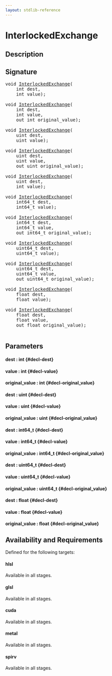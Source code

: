 ```yaml
---
layout: stdlib-reference
---
```


# InterlockedExchange

## Description





## Signature 

<pre>
void <a href="/stdlib-reference/global-decls/InterlockedExchange">InterlockedExchange</a>(
    int <span class='code_param'>dest</span>,
    int <span class='code_param'>value</span>);

void <a href="/stdlib-reference/global-decls/InterlockedExchange">InterlockedExchange</a>(
    int <span class='code_param'>dest</span>,
    int <span class='code_param'>value</span>,
    out int <span class='code_param'>original_value</span>);

void <a href="/stdlib-reference/global-decls/InterlockedExchange">InterlockedExchange</a>(
    uint <span class='code_param'>dest</span>,
    uint <span class='code_param'>value</span>);

void <a href="/stdlib-reference/global-decls/InterlockedExchange">InterlockedExchange</a>(
    uint <span class='code_param'>dest</span>,
    uint <span class='code_param'>value</span>,
    out uint <span class='code_param'>original_value</span>);

void <a href="/stdlib-reference/global-decls/InterlockedExchange">InterlockedExchange</a>(
    uint <span class='code_param'>dest</span>,
    int <span class='code_param'>value</span>);

void <a href="/stdlib-reference/global-decls/InterlockedExchange">InterlockedExchange</a>(
    int64_t <span class='code_param'>dest</span>,
    int64_t <span class='code_param'>value</span>);

void <a href="/stdlib-reference/global-decls/InterlockedExchange">InterlockedExchange</a>(
    int64_t <span class='code_param'>dest</span>,
    int64_t <span class='code_param'>value</span>,
    out int64_t <span class='code_param'>original_value</span>);

void <a href="/stdlib-reference/global-decls/InterlockedExchange">InterlockedExchange</a>(
    uint64_t <span class='code_param'>dest</span>,
    uint64_t <span class='code_param'>value</span>);

void <a href="/stdlib-reference/global-decls/InterlockedExchange">InterlockedExchange</a>(
    uint64_t <span class='code_param'>dest</span>,
    uint64_t <span class='code_param'>value</span>,
    out uint64_t <span class='code_param'>original_value</span>);

void <a href="/stdlib-reference/global-decls/InterlockedExchange">InterlockedExchange</a>(
    float <span class='code_param'>dest</span>,
    float <span class='code_param'>value</span>);

void <a href="/stdlib-reference/global-decls/InterlockedExchange">InterlockedExchange</a>(
    float <span class='code_param'>dest</span>,
    float <span class='code_param'>value</span>,
    out float <span class='code_param'>original_value</span>);

</pre>

## Parameters

#### dest  : int {#decl-dest}
#### value  : int {#decl-value}
#### original\_value  : int {#decl-original_value}
#### dest  : uint {#decl-dest}
#### value  : uint {#decl-value}
#### original\_value  : uint {#decl-original_value}
#### dest  : int64\_t {#decl-dest}
#### value  : int64\_t {#decl-value}
#### original\_value  : int64\_t {#decl-original_value}
#### dest  : uint64\_t {#decl-dest}
#### value  : uint64\_t {#decl-value}
#### original\_value  : uint64\_t {#decl-original_value}
#### dest  : float {#decl-dest}
#### value  : float {#decl-value}
#### original\_value  : float {#decl-original_value}

## Availability and Requirements

Defined for the following targets:

#### hlsl
Available in all stages.

#### glsl
Available in all stages.

#### cuda
Available in all stages.

#### metal
Available in all stages.

#### spirv
Available in all stages.



